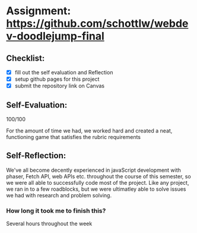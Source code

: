 # Assignment: https://github.com/schottlw/webdev-doodlejump-final

## Checklist:
- [X] fill out the self evaluation and Reflection
- [X] setup github pages for this project
- [X] submit the repository link on Canvas

## Self-Evaluation:
100/100

For the amount of time we had, we worked hard and created a neat, functioning game that satisfies the rubric requirements

## Self-Reflection:
We've all become decently experienced in javaScript development with phaser, Fetch API, web APIs etc. throughout the course of this semester, so we were all able to successfully code most of the project. Like any project, we ran in to a few roadblocks, but we were ultimatley able to solve issues we had with research and problem solving.

### How long it took me to finish this?
Several hours throughout the week
